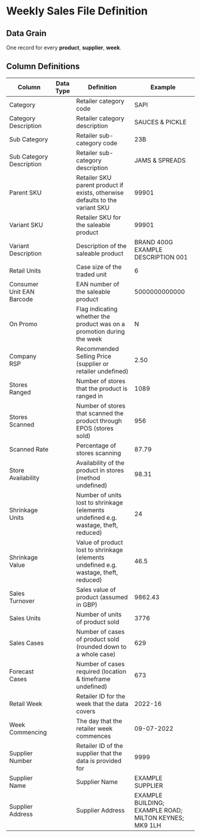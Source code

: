 # Weekly Sales File Definition

## Data Grain

One record for every **product**, **supplier**, **week**.

## Column Definitions

<table><thead><tr><th>Column</th><th data-type="select">Data Type</th><th>Definition</th><th>Example</th></tr></thead><tbody><tr><td>Category</td><td></td><td>Retailer category code</td><td>SAPI</td></tr><tr><td>Category Description</td><td></td><td>Retailer category description</td><td>SAUCES &#x26; PICKLE</td></tr><tr><td>Sub Category</td><td></td><td>Retailer sub-category code</td><td>23B</td></tr><tr><td>Sub Category Description</td><td></td><td>Retailer sub-category description</td><td>JAMS &#x26; SPREADS</td></tr><tr><td>Parent SKU</td><td></td><td>Retailer SKU parent product if exists, otherwise defaults to the variant SKU</td><td>99901</td></tr><tr><td>Variant SKU</td><td></td><td>Retailer SKU for the saleable product</td><td>99901</td></tr><tr><td>Variant Description</td><td></td><td>Description of the saleable product</td><td>BRAND 400G EXAMPLE DESCRIPTION 001</td></tr><tr><td>Retail Units</td><td></td><td>Case size of the traded unit</td><td>6</td></tr><tr><td>Consumer Unit EAN Barcode</td><td></td><td>EAN number of the saleable product</td><td>5000000000000</td></tr><tr><td>On Promo</td><td></td><td>Flag indicating whether the product was on a promotion during the week</td><td>N</td></tr><tr><td>Company RSP</td><td></td><td>Recommended Selling Price (supplier or retailer undefined) </td><td>2.50</td></tr><tr><td>Stores Ranged</td><td></td><td>Number of stores that the product is ranged in</td><td>1089</td></tr><tr><td>Stores Scanned</td><td></td><td>Number of stores that scanned the product through EPOS (stores sold)</td><td>956</td></tr><tr><td>Scanned Rate</td><td></td><td>Percentage of stores scanning</td><td>87.79</td></tr><tr><td>Store Availability</td><td></td><td>Availability of the product in stores (method undefined)</td><td>98.31</td></tr><tr><td>Shrinkage Units</td><td></td><td>Number of units lost to shrinkage (elements undefined e.g. wastage, theft, reduced)</td><td>24</td></tr><tr><td>Shrinkage Value</td><td></td><td>Value of product lost to shrinkage (elements undefined e.g. wastage, theft, reduced)</td><td>46.5</td></tr><tr><td>Sales Turnover</td><td></td><td>Sales value of product (assumed in GBP)</td><td>9862.43</td></tr><tr><td>Sales Units</td><td></td><td>Number of units of product sold</td><td>3776</td></tr><tr><td>Sales Cases</td><td></td><td>Number of cases of product sold (rounded down to a whole case)</td><td>629</td></tr><tr><td>Forecast Cases</td><td></td><td>Number of cases required (location &#x26; timeframe undefined)</td><td>673</td></tr><tr><td>Retail Week</td><td></td><td>Retailer ID for the week that the data covers</td><td>2022-16</td></tr><tr><td>Week Commencing</td><td></td><td>The day that the retailer week commences</td><td>09-07-2022</td></tr><tr><td>Supplier Number</td><td></td><td>Retailer ID of the supplier that the data is provided for</td><td>9999</td></tr><tr><td>Supplier Name</td><td></td><td>Supplier Name</td><td>EXAMPLE SUPPLIER</td></tr><tr><td>Supplier Address</td><td></td><td>Supplier Address</td><td>EXAMPLE BUILDING; EXAMPLE ROAD; MILTON KEYNES; MK9 1LH</td></tr></tbody></table>
